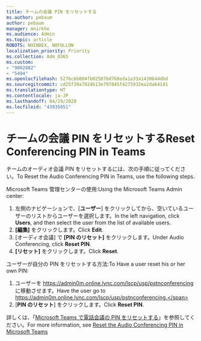 ```yaml
---
title: チームの会議 PIN をリセットする
ms.author: pebaum
author: pebaum
manager: mnirkhe
ms.audience: Admin
ms.topic: article
ROBOTS: NOINDEX, NOFOLLOW
localization_priority: Priority
ms.collection: Adm_O365
ms.custom:
- "9002882"
- "5494"
ms.openlocfilehash: 5276cbb084fb02507bd768eda1a33a1430644dbd
ms.sourcegitcommit: cd25f39a7924b13e797845f4275932ea2da64141
ms.translationtype: HT
ms.contentlocale: ja-JP
ms.lasthandoff: 04/29/2020
ms.locfileid: "43935051"
---
```

# <a name="reset-conferencing-pin-in-teams"></a><span data-ttu-id="dde1e-102">チームの会議 PIN をリセットする</span><span class="sxs-lookup"><span data-stu-id="dde1e-102">Reset Conferencing PIN in Teams</span></span>

<span data-ttu-id="dde1e-103">チームのオーディオ会議 PIN をリセットするには、次の手順に従ってください。</span><span class="sxs-lookup"><span data-stu-id="dde1e-103">To Reset the Audio Conferencing PIN in Teams, use the following steps.</span></span>  

<span data-ttu-id="dde1e-104">Microsoft Teams 管理センターの使用:</span><span class="sxs-lookup"><span data-stu-id="dde1e-104">Using the Microsoft Teams Admin center:</span></span>

1. <span data-ttu-id="dde1e-105">左側のナビゲーションで、[**ユーザー**] をクリックしてから、空いているユーザーのリストからユーザーを選択します。</span><span class="sxs-lookup"><span data-stu-id="dde1e-105">In the left navigation, click **Users**, and then select the user from the list of available users.</span></span>
2. <span data-ttu-id="dde1e-106">**[編集]** をクリックします。</span><span class="sxs-lookup"><span data-stu-id="dde1e-106">Click **Edit**.</span></span>
3. <span data-ttu-id="dde1e-107">[オーディオ会議] で **[PIN のリセット]** をクリックします。</span><span class="sxs-lookup"><span data-stu-id="dde1e-107">Under Audio Conferencing, click **Reset PIN**.</span></span>
4. <span data-ttu-id="dde1e-108">**[リセット]** をクリックします。</span><span class="sxs-lookup"><span data-stu-id="dde1e-108">Click **Reset**.</span></span>

<span data-ttu-id="dde1e-109">ユーザーが自分の PIN をリセットする方法:</span><span class="sxs-lookup"><span data-stu-id="dde1e-109">To Have a user reset his or her own PIN:</span></span>
1. <span data-ttu-id="dde1e-110">ユーザーを https://admin0m.online.lync.com/lscp/usp/pstnconferencing に移動させます。</span><span class="sxs-lookup"><span data-stu-id="dde1e-110">Have the user go to https://admin0m.online.lync.com/lscp/usp/pstnconferencing.</span></span>
2. <span data-ttu-id="dde1e-111">[**PIN のリセット**] をクリックします。</span><span class="sxs-lookup"><span data-stu-id="dde1e-111">Click **Reset PIN**.</span></span>

<span data-ttu-id="dde1e-112">詳しくは、「[Microsoft Teams で電話会議の PIN をリセットする](https://docs.microsoft.com/microsoftteams/reset-the-audio-conferencing-pin-in-teams)」を参照してください。</span><span class="sxs-lookup"><span data-stu-id="dde1e-112">For more information, see [Reset the Audio Conferencing PIN in Microsoft Teams](https://docs.microsoft.com/microsoftteams/reset-the-audio-conferencing-pin-in-teams)</span></span>
